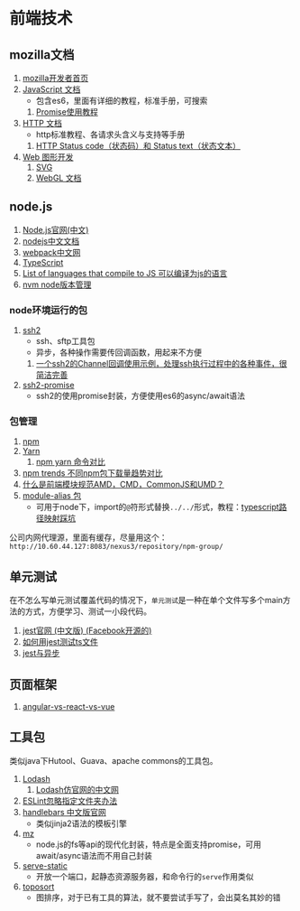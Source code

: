 # 前端技术

## mozilla文档
1. [mozilla开发者首页](https://developer.mozilla.org/zh-CN/)
1. [JavaScript 文档](https://developer.mozilla.org/zh-CN/docs/Web/JavaScript)
    - 包含es6，里面有详细的教程，标准手册，可搜索
    1. [Promise使用教程](https://developer.mozilla.org/zh-CN/docs/Web/JavaScript/Guide/Using_promises)
1. [HTTP 文档](https://developer.mozilla.org/zh-CN/docs/Web/HTTP)
    - http标准教程、各请求头含义与支持等手册
    1. [HTTP Status code（状态码）和 Status text（状态文本）](https://www.cnblogs.com/tanweiwei/p/10563714.html)
1. [Web 图形开发](https://developer.mozilla.org/zh-CN/docs/Web/Guide/Graphics)
    1. [SVG](https://developer.mozilla.org/zh-CN/docs/Web/SVG)
    1. [WebGL 文档](https://developer.mozilla.org/zh-CN/docs/Web/API/WebGL_API)
    
## node.js
1. [Node.js官网(中文)](https://nodejs.org/zh-cn/)
1. [nodejs中文文档](http://nodejs.cn/api/)
1. [webpack中文网](https://webpack.docschina.org/)
1. [TypeScript](http://www.typescriptlang.org/)
1. [List of languages that compile to JS 可以编译为js的语言](https://github.com/jashkenas/coffeescript/wiki/List-of-languages-that-compile-to-JS)
1. [nvm node版本管理](https://github.com/nvm-sh/nvm)

### node环境运行的包
1. [ssh2](https://yarnpkg.com/zh-Hans/package/ssh2)
    - ssh、sftp工具包
    - 异步，各种操作需要传回调函数，用起来不方便
    1. [一个ssh2的Channel回调使用示例，处理ssh执行过程中的各种事件，很简洁完善](https://stackoverflow.com/questions/28002103/display-ssh2-stdout-and-stderr-in-textarea)
1. [ssh2-promise](https://yarnpkg.com/zh-Hans/package/ssh2-promise)
    - ssh2的使用promise封装，方便使用es6的async/await语法

### 包管理
1. [npm](https://www.npmjs.com/)
1. [Yarn](https://yarnpkg.com/zh-Hans/)
    1. [npm yarn 命令对比](https://yarnpkg.com/zh-Hans/docs/migrating-from-npm#toc-cli-commands-comparison)
1. [npm trends 不同npm包下载量趋势对比](https://www.npmtrends.com/)
1. [什么是前端模块规范AMD，CMD，CommonJS和UMD？](https://www.jianshu.com/p/00ee4e45c0cd)
1. [module-alias 包](https://www.npmjs.com/package/module-alias)
    - 可用于node下，import的`@`符形式替换`../../`形式，教程：[typescript路径映射踩坑](http://www.gaofeiyu.com/blog/893.html)

公司内网代理源，里面有缓存，尽量用这个：`http://10.60.44.127:8083/nexus3/repository/npm-group/`


## 单元测试
在不怎么写单元测试覆盖代码的情况下，`单元测试`是一种在单个文件写多个main方法的方式，方便学习、测试一小段代码。
1. [jest官网 (中文版) (Facebook开源的)](https://jestjs.io/zh-Hans)
1. [如何用jest测试ts文件](https://segmentfault.com/q/1010000014108219)
1. [jest与异步](https://www.jianshu.com/p/815b3d56b68d)

## 页面框架
1. [angular-vs-react-vs-vue](https://www.npmtrends.com/@angular/core-vs-angular-vs-react-vs-vue)

## 工具包
类似java下Hutool、Guava、apache commons的工具包。
1. [Lodash](https://lodash.com/)
    1. [Lodash仿官网的中文网](https://www.lodashjs.com/)
1. [ESLint忽略指定文件夹办法](https://blog.csdn.net/mhbsoft/article/details/85245316)
1. [handlebars 中文版官网](https://handlebarsjs.com/zh/)
    - 类似jinja2语法的模板引擎
1. [mz](https://classic.yarnpkg.com/zh-Hans/package/mz)
    - node.js的fs等api的现代化封装，特点是全面支持promise，可用await/async语法而不用自己封装
1. [serve-static](https://classic.yarnpkg.com/zh-Hans/package/serve-static)
    - 开放一个端口，起静态资源服务器，和命令行的`serve`作用类似
1. [toposort](https://classic.yarnpkg.com/zh-Hans/package/toposort)
    - 图排序，对于已有工具的算法，就不要尝试手写了，会出莫名其妙的错

